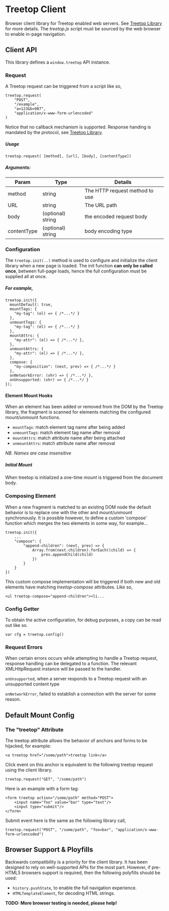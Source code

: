 
# Treetop Client
Browser client library for Treetop enabled web servers. See [Treetop Library](https://github.com/rur/treetop) for more details. The _treetop.js_ script must be sourced by the web browser to enable in-page navigation.

## Client API
This library defines a `window.treetop` API instance.
### Request
A Treetop request can be triggered from a script like so,
```
treetop.request(
	"POST",
	"/example",
	"a=123&b=987",
	"application/x-www-form-urlencoded"
)
```
Notice that no callback mechanism is supported. Response handing is mandated by the protocol, see [Treetop Library](https://github.com/rur/treetop).

##### Usage
```
treetop.request( [method], [url], [body], [contentType])
```

##### Arguments:

| Param             | Type    | Details                                          |
|-------------------|---------|--------------------------------------------------|
| method            | string  | The HTTP request method to use                   |
| URL               | string  | The URL path                                     |
| body              | (optional) string | the encoded request body                   |
| contentType       | (optional) string | body encoding type        |
  

### Configuration
The `treetop.init(..)` method is used to configure and initialize the client library when a new page is loaded. The init function __can only be called once__, between full-page loads, hence the full configuration must be supplied all at once.
##### For example,
```
treetop.init({
  mountDefault: true,
  mountTags: {
    "my-tag": (el) => { /*...*/ }
  },
  unmountTags: {
    "my-tag": (el) => { /*...*/ }
  },
  mountAttrs: {
    "my-attr": (el) => { /*...*/ },
  },
  unmountAttrs: {
    "my-attr": (el) => { /*...*/ },
  },
  compose: {
    "my-composition": (next, prev) => { /*...*/ }
  },
  onNetworkError: (xhr) => { /*...*/ },
  onUnsupported: (xhr) => { /*...*/ }
});
```
#### Element Mount Hooks
When an element has been added or removed from the DOM by the Treetop library, the fragment is scanned for elements matching the configured mount/unmount functions.

* `mountTags`: match element tag name after being added
* `unmountTags`: match element tag name after removal
* `mountAttrs`: match attribute name after being attached
* `unmountAttrs`: match attribute name after removal
 
 _NB. Names are case insensitive_

##### Initial Mount
When treetop is initialized a one-time _mount_ is triggered from the document body.

### Composing Element
When a new fragment is matched to an existing DOM node the default behavior is to replace one with the other and mount/unmount  synchronously. It is possible however, to define a custom 'compose' function which merges the two elements in some way, for example...
```
treetop.init({
	...
	"compose": {
		"append-children": (next, prev) => {
		    Array.from(next.children).forEach((child) => {
		        prev.appendChild(child)
		    })
		}
	}
})
```
This custom compose implementation will be triggered if both new and old elements have matching _treetop-compose_ attributes. Like so,
```
<ul treetop-compose="append-children"><li...
```

### Config Getter
To obtain the active configuration, for debug purposes, a copy can be read out like so.
```
var cfg = treetop.config()
```

### Request Errors
When certain errors occurs while attempting to handle a Treetop request, response handling can be delegated to a function. The relevant XMLHttpRequest instance will be passed to the handler.

`onUnsupported`, when a server responds to a Treetop request with an unsupported content type

`onNetworkError`, failed to establish a connection with the server for some reason.

## Default Mount Config
### The "treetop" Attribute

The treetop attribute allows the behavior of anchors and forms to be hijacked, for example:

```
<a treetop href="/some/path">treetop link</a>
```
Click event on this anchor is equivalent to the following treetop request using the client library.
```
treetop.request("GET", "/some/path")
```
Here is an example with a form tag:
```
<form treetop action="/some/path" method="POST">
    <input name="foo" value="bar" type="text"/>
    <input type="submit"/>
</form>

```
Submit event here is the same as the following library call,
```
treetop.request("POST", "/some/path", "foo=bar", "application/x-www-form-urlencoded")
```


## Browser Support & Ployfills

Backwards compatibility is a priority for the client library. It has been designed to rely on well-supported APIs for the most part. However, if pre-HTML5 browsers support is required, then the following polyfills should be used:
* `history.pushState`, to enable the full navigation experience.
* `HTMLTemplateElement`, for decoding HTML strings.

__TODO: More browser testing is needed, please help!__

